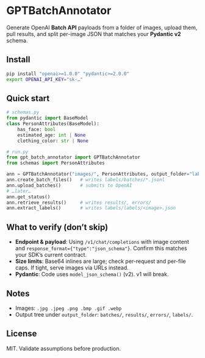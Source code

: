 # GPTBatchAnnotator

Generate OpenAI **Batch API** payloads from a folder of images, upload them, pull results, and split per-image JSON that matches your **Pydantic v2** schema.

## Install

```bash
pip install "openai>=1.0.0" "pydantic>=2.0.0"
export OPENAI_API_KEY="sk-…"
```

## Quick start

```python
# schemas.py
from pydantic import BaseModel
class PersonAttributes(BaseModel):
    has_face: bool
    estimated_age: int | None
    clothing_color: str | None
```

```python
# run.py
from gpt_batch_annotator import GPTBatchAnnotator
from schemas import PersonAttributes

ann = GPTBatchAnnotator("images/", PersonAttributes, output_folder="labels", model="gpt-4o-mini", batch_size=500)
ann.create_batch_files()   # writes labels/batches/*.jsonl
ann.upload_batches()       # submits to OpenAI
# …later…
ann.get_status()
ann.retrieve_results()     # writes results/, errors/
ann.extract_labels()       # writes labels/labels/<image>.json
```

## What to verify (don’t skip)

* **Endpoint & payload**: Using `/v1/chat/completions` with image content and `response_format={"type":"json_schema"}`. Confirm this matches your SDK’s current contract.
* **Size limits**: Base64 inlines are large; check per-request and per-file caps. If tight, serve images via URLs instead.
* **Pydantic**: Code uses `model_json_schema()` (v2). v1 will break.

## Notes

* Images: `.jpg .jpeg .png .bmp .gif .webp`
* Output tree under `output_folder`: `batches/`, `results/`, `errors/`, `labels/`.

## License

MIT. Validate assumptions before production.
